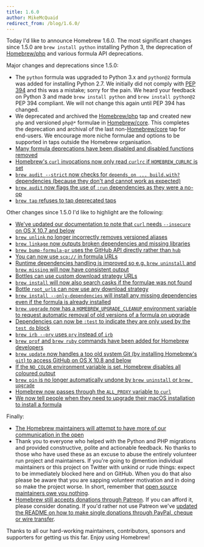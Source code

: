 ```yaml
---
title: 1.6.0
author: MikeMcQuaid
redirect_from: /blog/1.6.0/
---
```

Today I'd like to announce Homebrew 1.6.0. The most significant changes since 1.5.0 are `brew install python` installing Python 3, the deprecation of [Homebrew/php](https://github.com/homebrew/homebrew-php) and various formula API deprecations.

Major changes and deprecations since 1.5.0:

- The `python` formula was upgraded to Python 3.x and `python@2` formula was added for installing Python 2.7. We initially did not comply with [PEP 394](https://www.python.org/dev/peps/pep-0394/) and this was a mistake; sorry for the pain. We heard your feedback on Python 3 and made `brew install python` and `brew install python@2` PEP 394 compliant. We will not change this again until PEP 394 has changed.
- We deprecated and archived the [Homebrew/php](https://github.com/homebrew/homebrew-php) tap and created new `php` and versioned `php@*` formulae in [Homebrew/core](https://github.com/homebrew/homebrew-core). This completes the deprecation and archival of the last non-[Homebrew/core](https://github.com/homebrew/homebrew-core) tap for end-users. We encourage more niche formulae and options to be supported in taps outside the Homebrew organisation.
- [Many formula deprecations have been disabled and disabled functions removed](https://github.com/Homebrew/brew/pull/3896)
- [Homebrew's `curl` invocations now only read `curlrc` if `HOMEBREW_CURLRC` is set](https://github.com/Homebrew/brew/pull/4022)
- [`brew audit --strict` now checks for `depends_on ... build.with?` dependencies (because they don't and cannot work as expected)](https://github.com/Homebrew/brew/pull/4033)
- [`brew audit` now flags the use of `:run` dependencies as they were a no-op](https://github.com/Homebrew/brew/pull/3948)
- [`brew tap` refuses to tap deprecated taps](https://github.com/Homebrew/brew/pull/3747)

Other changes since 1.5.0 I'd like to highlight are the following:

- [We've updated our documentation to note that `curl` needs `--insecure` on OS X 10.7 and below](https://github.com/Homebrew/brew/pull/4038)
- [`brew unlink` no longer incorrectly removes versioned aliases](https://github.com/Homebrew/brew/pull/4037)
- [`brew linkage` now outputs broken dependencies and missing libraries](https://github.com/Homebrew/brew/pull/3940)
- [`brew bump-formula-pr` uses the GitHub API directly rather than `hub`](https://github.com/Homebrew/brew/pull/3870)
- [You can now use `scp://` in formula URLs](https://github.com/Homebrew/brew/pull/3938)
- [Runtime dependencies handling is improved so e.g. `brew uninstall` and `brew missing` will now have consistent output](https://github.com/Homebrew/brew/pull/3979)
- [Bottles can use custom download strategy URLs](https://github.com/Homebrew/brew/pull/3986)
- [`brew install` will now also search casks if the formulae was not found](https://github.com/Homebrew/brew/pull/3985)
- [Bottle `root_url`s can now use any download strategy](https://github.com/Homebrew/brew/pull/3966)
- [`brew install --only-dependencies` will install any missing dependencies even if the formula is already installed](https://github.com/Homebrew/brew/pull/3915)
- [`brew upgrade` now has a `HOMEBREW_UPGRADE_CLEANUP` environment variable to request automatic removal of old versions of a formula on upgrade](https://github.com/Homebrew/brew/pull/3913)
- [Dependencies can now be `:test` to indicate they are only used by the `test do` block](https://github.com/Homebrew/brew/pull/3875)
- [`brew irb --pry` uses `pry` instead of `irb`](https://github.com/Homebrew/brew/pull/3851)
- [`brew prof` and `brew ruby` commands have been added for Homebrew developers](https://github.com/Homebrew/brew/pull/3845)
- [`brew update` now handles a too old system Git (by installing Homebrew's `git`) to access GitHub on OS X 10.8 and below](https://github.com/Homebrew/brew/pull/3837)
- [If the `NO_COLOR` environment variable is set, Homebrew disables all coloured output](https://github.com/Homebrew/brew/pull/3090)
- [`brew pin` is no longer automatically undone by `brew uninstall` or `brew upgrade`](https://github.com/Homebrew/brew/pull/3748)
- [Homebrew now passes through the `ALL_PROXY` variable to `curl`](https://github.com/Homebrew/brew/pull/3751)
- [We now tell people when they need to upgrade their macOS installation to install a formula](https://github.com/Homebrew/brew/pull/3749)

Finally:

- [The Homebrew maintainers will attempt to have more of our communication in the open](https://github.com/Homebrew/brew/pull/4020)
- Thank you to everyone who helped with the Python and PHP migrations and provided constructive, polite and actionable feedback. No thanks to those who have used these as an excuse to abuse the entirely volunteer run project and maintainers. If you're going to @mention individual maintainers or this project on Twitter with unkind or rude things: expect to be immediately blocked here and on GitHub. When you do that also please be aware that you are sapping volunteer motivation and in doing so make the project worse. In short, remember that [open source maintainers owe you nothing](https://mikemcquaid.com/2018/03/19/open-source-maintainers-owe-you-nothing/).
- [Homebrew still accepts donations through Patreon](https://www.patreon.com/homebrew). If you can afford it, please consider donating. If you'd rather not use Patreon we've [updated the README on how to make single donations through PayPal, cheque or wire transfer](https://github.com/Homebrew/brew/pull/3568).

Thanks to all our hard-working maintainers, contributors, sponsors and supporters for getting us this far. Enjoy using Homebrew!

